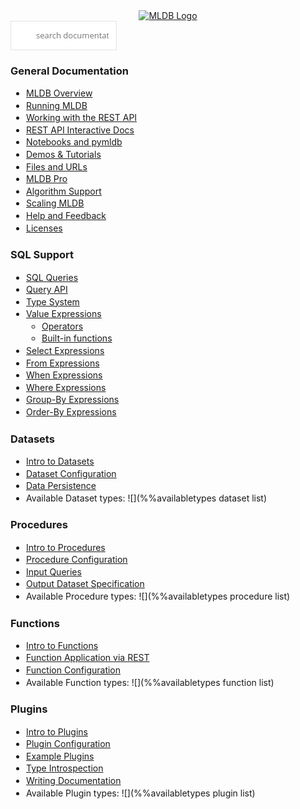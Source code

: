 
<script>
$("body").css({margin: "20px"});
$.getJSON("{{HTTP_BASE_URL}}/version.json?t="+Date.now(), function(v){ $("#version").text("version "+v.version) });
</script>
<style>
p, li {
    line-height: 1.4;
}
ul {
    padding-left: 25px;
}
</style>

<base target="rh">
<div align="center">
<a href="{{HTTP_BASE_URL}}/" target="_top"><img src="{{HTTP_BASE_URL}}/resources/images/mldb_ipython_logo.png" alt="MLDB Logo" /></a><br>
<span id="version" style="font-size: 12px;"></span>
</div>

<form action="{{HTTP_BASE_URL}}/doc/search.html">
<input style="
     font: 13px/1.6 'open sans', sans-serif;
    color: #333;
    padding: 12px 12px 12px 40px;
    width: 170px;
    border: 1px solid #e2e2e2;
    border-radius: 0;
    -moz-appearance: none;
    -webkit-appearance: none;
     box-shadow: none; 
    outline: 0;
    margin: 0;
    background: #fff url('/resources/js/tipuesearch/img/search.png') no-repeat 15px 15px;
" placeholder="search documentation" name="q" autocomplete="off" required>
</form>

### General Documentation

* [MLDB Overview](Overview.md)
* [Running MLDB](Running.md)
* [Working with the REST API](WorkingWithRest.md)
* [REST API Interactive Docs](../rest.html)
* [Notebooks and pymldb](Notebooks.md)
* [Demos & Tutorials](Demos.md)
* [Files and URLs](Url.md)
* [MLDB Pro](ProPlugin.md)
* [Algorithm Support](Algorithms.md)
* [Scaling MLDB](Scaling.md)
* [Help and Feedback](help.md)
* [Licenses](licenses.md)

### SQL Support

* [SQL Queries](sql/Sql.md)
* [Query API](sql/QueryAPI.md)
* [Type System](sql/TypeSystem.md)
* [Value Expressions](sql/ValueExpression.md)
    * [Operators](sql/ValueExpression.md.html#operators)
    * [Built-in functions](sql/ValueExpression.md.html#builtinfunctions)
* [Select Expressions](sql/SelectExpression.md)
* [From Expressions](sql/FromExpression.md)
* [When Expressions](sql/WhenExpression.md)
* [Where Expressions](sql/WhereExpression.md)
* [Group-By Expressions](sql/GroupByExpression.md)
* [Order-By Expressions](sql/OrderByExpression.md)

### Datasets

* [Intro to Datasets](datasets/Datasets.md)
* [Dataset Configuration](datasets/DatasetConfig.md)
* [Data Persistence](datasets/Persistence.md)
* Available Dataset types: ![](%%availabletypes dataset list)

### Procedures

* [Intro to Procedures](procedures/Procedures.md)
* [Procedure Configuration](procedures/ProcedureConfig.md)
* [Input Queries](procedures/InputQuery.md)
* [Output Dataset Specification](procedures/OutputDatasetSpec.md)
* Available Procedure types: ![](%%availabletypes procedure list)

### Functions

* [Intro to Functions](functions/Functions.md)
* [Function Application via REST](functions/Application.md)
* [Function Configuration](functions/FunctionConfig.md)
* Available Function types: ![](%%availabletypes function list)

### Plugins

* [Intro to Plugins](plugins/Plugins.md)
* [Plugin Configuration](plugins/PluginConfig.md)
* [Example Plugins](plugins/ExamplePlugins.md)
* [Type Introspection](rest/Types.md)
* [Writing Documentation](DocumentationServing.md)
* Available Plugin types: ![](%%availabletypes plugin list)

